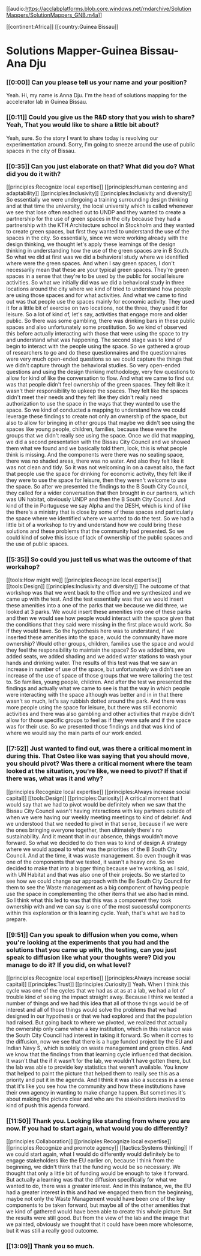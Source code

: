 [[audio:https://acclabplatforms.blob.core.windows.net/rndarchive/SolutionMappers/SolutionMappers_GNB.m4a]]

[[continent:Africa]]
[[country:Guinea Bissau]]

# Solutions Mapper\-Guinea Bissau\-Ana Dju

### [[0:00]] Can you please tell us your name and your position?

Yeah\. Hi, my name is Anna Dju\. I'm the head of solutions mapping for the accelerator lab in Guinea Bissau\.

### [[0:11]] Could you give us the R&D story that you wish to share? Yeah, That you would like to share a little bit about?

Yeah, sure\. So the story I want to share today is revolving our experimentation around\. Sorry, I'm going to sneeze around the use of public spaces in the city of Bissau\.

### [[0:35]] Can you just elaborate on that? What did you do? What did you do it with?

[[principles:Recognize local expertise]]
[[principles:Human centering and adaptability]]
[[principles:Inclusivity]]
[[principles:Inclusivity and diversity]]
So essentially we were undergoing a training surrounding design thinking and at that time the university, the local university which is called whenever we see that lose often reached out to UNDP and they wanted to create a partnership for the use of green spaces in the city because they had a partnership with the KTH Architecture school in Stockholm and they wanted to create green spaces, but first they wanted to understand the use of the spaces in the city\. So essentially, since we were working already with the design thinking, we thought let's apply these learnings of the design thinking in understanding how the use of the green spaces are in B South\. So what we did at first was we did a behavioral study where we identified where were the green spaces\. And when I say green spaces, I don't necessarily mean that these are your typical green spaces\. They're green spaces in a sense that they're to be used by the public for social leisure activities\. So what we initially did was we did a behavioral study in three locations around the city where we kind of tried to understand how people are using those spaces and for what activities\. And what we came to find out was that people use the spaces mainly for economic activity\. They used it for a little bit of exercise on two locations, not the three, they used it for leisure\. So a lot of kind of, let's say, activities that engage more and older public\. So there was some gambling, there was drinking bars in these public spaces and also unfortunately some prostitution\. So we kind of observed this before actually interacting with those that were using the space to try and understand what was happening\. The second stage was to kind of begin to interact with the people using the space\. So we gathered a group of researchers to go and do these questionnaires and the questionnaires were very much open\-ended questions so we could capture the things that we didn't capture through the behavioral studies\. So very open\-ended questions and using the design thinking methodology, very few questions to allow for kind of like the conversation to flow\. And what we came to find out was that people didn't feel ownership of the green spaces\. They felt like it wasn't their responsibility to upkeep the spaces\. They felt like the spaces didn't meet their needs and they felt like they didn't really need authorization to use the space in the ways that they wanted to use the space\. So we kind of conducted a mapping to understand how we could leverage these findings to create not only an ownership of the space, but also to allow for bringing in other groups that maybe we didn't see using the spaces like young people, children, families, because these were the groups that we didn't really see using the space\. Once we did that mapping, we did a second presentation with the Bissau City Council and we showed them what we found and we basically told them, look, this is what people think is missing\. And the components were there was no seating space, there was no shaded areas, there was no water\. And also they felt like it was not clean and tidy\. So it was not welcoming in on a caveat also, the fact that people use the space for drinking for economic activity, they felt like if they were to use the space for leisure, then they weren't welcome to use the space\. So after we presented the findings to the B South City Council, they called for a wider conversation that then brought in our partners, which was UN habitat, obviously UNDP and then the B South City Council\. And kind of the in Portuguese we say Alpha and the DESH, which is kind of like the there's a ministry that is close by some of these spaces and particularly the space where we identified where we wanted to do the test\. So we had a little bit of a workshop to try and understand how we could bring these solutions and these problems that the community had presented\. So we could kind of solve this issue of lack of ownership of the public spaces and the use of public spaces\.


### [[5:35]] So could you just tell us what was the outcome of that workshop?

[[tools:How might we]]
[[principles:Recognize local expertise]]
[[tools:Design]]
[[principles:Inclusivity and diversity]]
The outcome of that workshop was that we went back to the office and we synthesized and we came up with the test\. And the test essentially was that we would insert these amenities into a one of the parks that we because we did three, we looked at 3 parks\. We would insert these amenities into one of these parks and then we would see how people would interact with the space given that the conditions that they said were missing in the first place would work\. So if they would have\. So the hypothesis here was to understand, if we inserted these amenities into the space, would the community have more ownership? Would other groups, children, families use the space and would they feel the responsibility to maintain the space? So we added bins, we added seats, we added shading and we added water stations to wash your hands and drinking water\. The results of this test was that we saw an increase in number of use of the space, but unfortunately we didn't see an increase of the use of space of those groups that we were tailoring the test to\. So families, young people, children\. And after the test we presented the findings and actually what we came to see is that the way in which people were interacting with the space although was better and in in that there wasn't so much, let's say rubbish dotted around the park\. And there was more people using the space for leisure, but there was still economic activities and there was also gambling and other activities that maybe didn't allow for those specific groups to feel as if they were safe and if the space was for their use\. So we presented those findings and that was kind of where we would say the main parts of our work ended\.


### [[7:52]] Just wanted to find out, was there a critical moment in during this\. That Osteo like was saying that you should move, you should pivot? Was there a critical moment where the team looked at the situation, you're like, we need to pivot? If that if there was, what was it and why?

[[principles:Recognize local expertise]]
[[principles:Always increase social capital]]
[[tools:Design]]
[[principles:Curiosity]]
A critical moment that I would say that we had to pivot would be definitely when we saw that the Bissau City Council wasn't having interactions with key partners outside of when we were having our weekly meeting meetings to kind of debrief\. And we understood that we needed to pivot in that sense, because if we were the ones bringing everyone together, then ultimately there's no sustainability\. And it meant that in our absence, things wouldn't move forward\. So what we decided to do then was to kind of design A strategy where we would appeal to what was the priorities of the B South City Council\. And at the time, it was waste management\. So even though it was one of the components that we tested, it wasn't a heavy one\. So we decided to make that into a bigger thing because we're working, as I said, with UN Habitat and that was also one of their projects\. So we started to see how we could change our approach with the Be South City Council for them to see the Waste management as a big component of having people use the space in complementing the other items that we also had in mind\. So I think what this led to was that this was a component they took ownership with and we can say is one of the most successful components within this exploration or this learning cycle\. Yeah, that's what we had to prepare\.


### [[9:51]] Can you speak to diffusion when you come, when you're looking at the experiments that you had and the solutions that you came up with, the testing, can you just speak to diffusion like what your thoughts were? Did you manage to do it? If you did, on what level?

[[principles:Recognize local expertise]]
[[principles:Always increase social capital]]
[[principles:Trust]]
[[principles:Curiosity]]
Yeah\. When I think this cycle was one of the cycles that we had as at as at a lab, we had a lot of trouble kind of seeing the impact straight away\. Because I think we tested a number of things and we had this idea that all of those things would be of interest and all of those things would solve the problems that we had designed in our hypothesis or that we had explored and that the population had raised\. But going back to where we pivoted, we realized that actually the ownership only came when a key institution, which in this instance was the South City Council had interest in taking it forward\. So when it comes to the diffusion, now we see that there is a huge funded project by the EU and Indian Navy S, which is solely on waste management and green cities\. And we know that the findings from that learning cycle influenced that decision\. It wasn't that the if it wasn't for the lab, we wouldn't have gotten there, but the lab was able to provide key statistics that weren't available\. You know that helped to paint the picture that helped them to really see this as a priority and put it in the agenda\. And I think it was also a success in a sense that it's like you see how the community and how these institutions have their own agency in wanting to make change happen\. But sometimes it's about making the picture clear and who are the stakeholders involved to kind of push this agenda forward\.


### [[11:50]] Thank you\. Looking like standing from where you are now\. If you had to start again, what would you do differently?

[[principles:Collaboration]]
[[principles:Recognize local expertise]]
[[principles:Recognize and promote agency]]
[[tactics:Systems thinking]]
If we could start again, what I would do differently would definitely be to engage stakeholders like the EU earlier on, because I think from the beginning, we didn't think that the funding would be so necessary\. We thought that only a little bit of funding would be enough to take it forward\. But actually a learning was that the diffusion specifically for what we wanted to do, there was a greater interest\. And in this instance, we, the EU had a greater interest in this and had we engaged them from the beginning, maybe not only the Waste Management would have been one of the key components to be taken forward, but maybe all of the other amenities that we kind of gathered would have been able to create this whole picture\. But the results were still good\. But from the view of the lab and the image that we painted, obviously we thought that it could have been more wholesome, but it was still a really good outcome\.


### [[13:09]] Thank you so much\.

